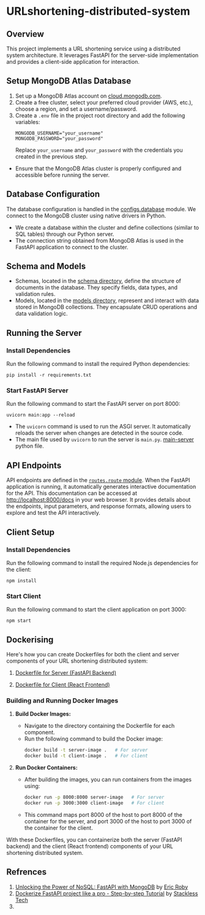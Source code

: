 # URLshortening-distributed-system

## Overview

This project implements a URL shortening service using a distributed system architecture. It leverages FastAPI for the server-side implementation and provides a client-side application for interaction.

## Setup MongoDB Atlas Database

1. Set up a MongoDB Atlas account on [cloud.mongodb.com](https://cloud.mongodb.com/).
2. Create a free cluster, select your preferred cloud provider (AWS, etc.), choose a region, and set a username/password.
3. Create a `.env` file in the project root directory and add the following variables:
   ```
   MONGODB_USERNAME="your_username"
   MONGODB_PASSWORD="your_password"
   ```
   Replace `your_username` and `your_password` with the credentials you created in the previous step.

- Ensure that the MongoDB Atlas cluster is properly configured and accessible before running the server.

## Database Configuration

The database configuration is handled in the [configs.database](https://github.com/divaamahajan/URLshortening-distributed-system/blob/main/server/config/database.py) module. We connect to the MongoDB cluster using native drivers in Python.

- We create a database within the cluster and define collections (similar to SQL tables) through our Python server.
- The connection string obtained from MongoDB Atlas is used in the FastAPI application to connect to the cluster.

## Schema and Models

- Schemas, located in the [schema directory](https://github.com/divaamahajan/URLshortening-distributed-system/tree/main/server/schema), define the structure of documents in the database. They specify fields, data types, and validation rules.
- Models, located in the [models directory](https://github.com/divaamahajan/URLshortening-distributed-system/tree/main/server/models), represent and interact with data stored in MongoDB collections. They encapsulate CRUD operations and data validation logic.

## Running the Server

### Install Dependencies

Run the following command to install the required Python dependencies:

```
pip install -r requirements.txt
```

### Start FastAPI Server

Run the following command to start the FastAPI server on port 8000:

```
uvicorn main:app --reload
```

- The `uvicorn` command is used to run the ASGI server. It automatically reloads the server when changes are detected in the source code.
- The main file used by `uvicorn` to run the server is `main.py`. [main-server](https://github.com/divaamahajan/URLshortening-distributed-system/blob/main/server/main.py) python file.

## API Endpoints

API endpoints are defined in the [`routes.route` module](https://github.com/divaamahajan/URLshortening-distributed-system/blob/main/server/routes/route.py). When the FastAPI application is running, it automatically generates interactive documentation for the API. This documentation can be accessed at [http://localhost:8000/docs](http://localhost:8000/docs) in your web browser. It provides details about the endpoints, input parameters, and response formats, allowing users to explore and test the API interactively.

## Client Setup

### Install Dependencies

Run the following command to install the required Node.js dependencies for the client:

```
npm install
```

### Start Client

Run the following command to start the client application on port 3000:

```
npm start
```

## Dockerising

Here's how you can create Dockerfiles for both the client and server components of your URL shortening distributed system:

1. [Dockerfile for Server (FastAPI Backend)](https://github.com/divaamahajan/URLshortening-distributed-system/blob/main/client/Dockerfile)

2. [Dockerfile for Client (React Frontend)](server/Dockerfile)

### Building and Running Docker Images

1. **Build Docker Images:**

   - Navigate to the directory containing the Dockerfile for each component.
   - Run the following command to build the Docker image:
     ```bash
     docker build -t server-image .   # For server
     docker build -t client-image .   # For client
     ```

2. **Run Docker Containers:**
   - After building the images, you can run containers from the images using:
     ```bash
     docker run -p 8000:8000 server-image   # For server
     docker run -p 3000:3000 client-image   # For client
     ```
   - This command maps port 8000 of the host to port 8000 of the container for the server, and port 3000 of the host to port 3000 of the container for the client.

With these Dockerfiles, you can containerize both the server (FastAPI backend) and the client (React frontend) components of your URL shortening distributed system.

## Refrences

1. [Unlocking the Power of NoSQL: FastAPI with MongoDB](https://www.youtube.com/watch?v=QkGqjPFIGCA) by [Eric Roby](https://www.youtube.com/@codingwithroby)
2. [Dockerize FastAPI project like a pro - Step-by-step Tutorial](https://www.youtube.com/watch?v=CzAyaSolZjY&t=277s) by [Stackless Tech](https://www.youtube.com/@stacklesstech)
3.
